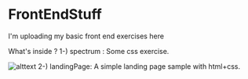 # FrontEndStuff
I'm uploading my basic front end exercises here

What's inside ? 
1-) spectrum : 
   Some css exercise.
   
   ![alttext](https://raw.githubusercontent.com/MutluhanB/FrontEndStuff/master/spectrum/spectrum.JPG?token=Ad5TcsMRdgNsXEOppbF6aPROxYzmTZnsks5cQlU2wA%3D%3D)
2-) landingPage:
  A simple landing page sample with html+css.
